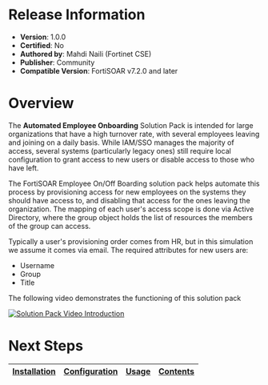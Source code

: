 # Release Information

- **Version**: 1.0.0
- **Certified**: No
- **Authored by**: Mahdi Naili (Fortinet CSE)
- **Publisher**: Community
- **Compatible Version**: FortiSOAR v7.2.0 and later

# Overview

The **Automated Employee Onboarding** Solution Pack is intended for large organizations that have a high turnover rate, with several employees leaving and joining on a daily basis. While IAM/SSO manages the majority of access, several systems (particularly legacy ones) still require local configuration to grant access to new users or disable access to those who have left.

The FortiSOAR Employee On/Off Boarding solution pack helps automate this process by provisioning access for new employees on the systems they should have access to, and disabling that access for the ones leaving the organization. The mapping of each user's access scope is done via Active Directory, where the group object holds the list of resources the members of the group can access.

Typically a user's provisioning order comes from HR, but in this simulation we assume it comes via email. The required attributes for new users are:
- Username
- Group
- Title

The following video demonstrates the functioning of this solution pack

[![Solution Pack Video Introduction](https://raw.githubusercontent.com/fortinet-fortisoar/solution-pack-employee-onboarding/release/1.0.0/docs/res/yt-thumbnail.png)](https://www.youtube.com/embed/ytVDEOY432A)

# Next Steps

| [Installation](https://github.com/fortinet-fortisoar/solution-pack-employee-onboarding/blob/release/1.0.0/docs/setup.md#installation) | [Configuration](https://github.com/fortinet-fortisoar/solution-pack-employee-onboarding/blob/release/1.0.0/docs/setup.md#configuration) | [Usage](https://github.com/fortinet-fortisoar/solution-pack-employee-onboarding/blob/release/1.0.0/docs/usage.md) | [Contents](https://github.com/fortinet-fortisoar/solution-pack-employee-onboarding/blob/release/1.0.0/docs/contents.md) |
|--------------------------------------------|----------------------------------------------|------------------------|------------------------------|
